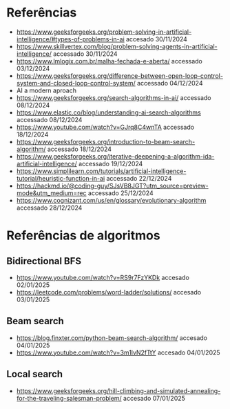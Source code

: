 # Referências

- https://www.geeksforgeeks.org/problem-solving-in-artificial-intelligence/#types-of-problems-in-ai accesado 30/11/2024
- https://www.skillvertex.com/blog/problem-solving-agents-in-artificial-intelligence/ accessado 30/11/2024
- https://www.lmlogix.com.br/malha-fechada-e-aberta/ accessado 03/12/2024
- https://www.geeksforgeeks.org/difference-between-open-loop-control-system-and-closed-loop-control-system/ accessado 04/12/2024
- AI a modern aproach
- https://www.geeksforgeeks.org/search-algorithms-in-ai/ accessado 08/12/2024
- https://www.elastic.co/blog/understanding-ai-search-algorithms accessado 08/12/2024
- https://www.youtube.com/watch?v=GJrq8C4wnTA accessado 18/12/2024
- https://www.geeksforgeeks.org/introduction-to-beam-search-algorithm/ accessado 18/12/2024
- https://www.geeksforgeeks.org/iterative-deepening-a-algorithm-ida-artificial-intelligence/ accessado 19/12/2024
- https://www.simplilearn.com/tutorials/artificial-intelligence-tutorial/heuristic-function-in-ai accessado 22/12/2024
- https://hackmd.io/@coding-guy/SJsVB8JGT?utm_source=preview-mode&utm_medium=rec accessado 25/12/2024
- https://www.cognizant.com/us/en/glossary/evolutionary-algorithm accessado 28/12/2024

# Referências de algoritmos
## Bidirectional BFS
- https://www.youtube.com/watch?v=RS9r7FzYKDk accesado 02/01/2025
- https://leetcode.com/problems/word-ladder/solutions/ accesado 03/01/2025

## Beam search
- https://blog.finxter.com/python-beam-search-algorithm/ accesado 04/01/2025
- https://www.youtube.com/watch?v=3m1lvN2fTtY accesado 04/01/2025

## Local search
- https://www.geeksforgeeks.org/hill-climbing-and-simulated-annealing-for-the-traveling-salesman-problem/ accesado 07/01/2025